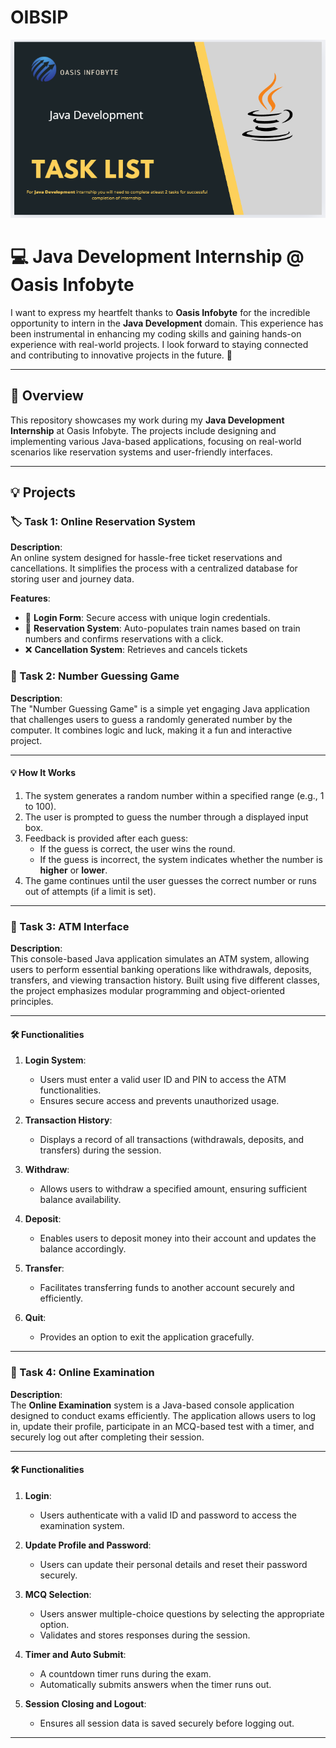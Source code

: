 # OIBSIP


![image alt](https://github.com/DhanashriPatil11/OIBSIP/blob/a2ef7494237af6adbccd50f710fe8614e52e484c/Screenshot%202024-12-10%20103934.png)


# 💻 Java Development Internship @ Oasis Infobyte  

I want to express my heartfelt thanks to **Oasis Infobyte** for the incredible opportunity to intern in the **Java Development** domain. This experience has been instrumental in enhancing my coding skills and gaining hands-on experience with real-world projects. I look forward to staying connected and contributing to innovative projects in the future. 🙏  

---

## 📝 Overview  

This repository showcases my work during my **Java Development Internship** at Oasis Infobyte. The projects include designing and implementing various Java-based applications, focusing on real-world scenarios like reservation systems and user-friendly interfaces.  

---

## 💡 Projects  

### 🏷️ Task 1: Online Reservation System  

**Description**:  
An online system designed for hassle-free ticket reservations and cancellations. It simplifies the process with a centralized database for storing user and journey data.  

**Features**:  
- 🔑 **Login Form**: Secure access with unique login credentials.  
- 📝 **Reservation System**: Auto-populates train names based on train numbers and confirms reservations with a click.  
- ❌ **Cancellation System**: Retrieves and cancels tickets

### 🎯 Task 2: Number Guessing Game  

**Description**:  
The "Number Guessing Game" is a simple yet engaging Java application that challenges users to guess a randomly generated number by the computer. It combines logic and luck, making it a fun and interactive project.  

---

#### 💡 How It Works  

1. The system generates a random number within a specified range (e.g., 1 to 100).  
2. The user is prompted to guess the number through a displayed input box.  
3. Feedback is provided after each guess:  
   - If the guess is correct, the user wins the round.  
   - If the guess is incorrect, the system indicates whether the number is **higher** or **lower**.  
4. The game continues until the user guesses the correct number or runs out of attempts (if a limit is set).  

---

### 🏦 Task 3: ATM Interface  

**Description**:  
This console-based Java application simulates an ATM system, allowing users to perform essential banking operations like withdrawals, deposits, transfers, and viewing transaction history. Built using five different classes, the project emphasizes modular programming and object-oriented principles.  

---

#### 🛠️ Functionalities  

1. **Login System**:  
   - Users must enter a valid user ID and PIN to access the ATM functionalities.  
   - Ensures secure access and prevents unauthorized usage.  

2. **Transaction History**:  
   - Displays a record of all transactions (withdrawals, deposits, and transfers) during the session.  

3. **Withdraw**:  
   - Allows users to withdraw a specified amount, ensuring sufficient balance availability.  

4. **Deposit**:  
   - Enables users to deposit money into their account and updates the balance accordingly.  

5. **Transfer**:  
   - Facilitates transferring funds to another account securely and efficiently.  

6. **Quit**:  
   - Provides an option to exit the application gracefully.
  
  ---

  ### 📝 Task 4: Online Examination  

**Description**:  
The **Online Examination** system is a Java-based console application designed to conduct exams efficiently. The application allows users to log in, update their profile, participate in an MCQ-based test with a timer, and securely log out after completing their session.  

---

#### 🛠️ Functionalities  

1. **Login**:  
   - Users authenticate with a valid ID and password to access the examination system.  

2. **Update Profile and Password**:  
   - Users can update their personal details and reset their password securely.  

3. **MCQ Selection**:  
   - Users answer multiple-choice questions by selecting the appropriate option.  
   - Validates and stores responses during the session.  

4. **Timer and Auto Submit**:  
   - A countdown timer runs during the exam.  
   - Automatically submits answers when the timer runs out.  

5. **Session Closing and Logout**:  
   - Ensures all session data is saved securely before logging out.  

---
